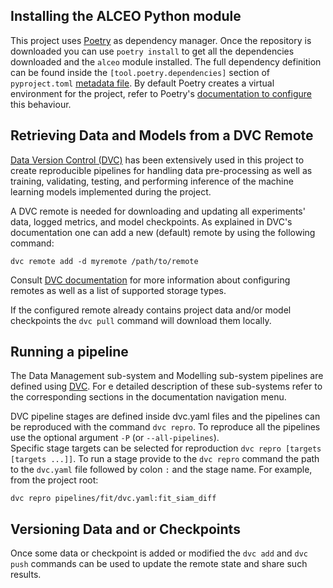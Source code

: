 



## Installing the ALCEO Python module
This project uses [Poetry](https://python-poetry.org/docs/) as dependency manager. Once the repository is downloaded you can use `poetry install` to get all the dependencies downloaded and the `alceo` module installed. The full dependency definition can be found inside the `[tool.poetry.dependencies]` section of `pyproject.toml` [metadata file](https://peps.python.org/pep-0621/). By default Poetry creates a virtual environment for the project, refer to Poetry's [documentation to configure](https://python-poetry.org/docs/configuration/) this behaviour.

## Retrieving Data and Models from a DVC Remote
[Data Version Control (DVC)](https://dvc.org/doc) has been extensively used in this project to create reproducible pipelines for handling data pre-processing as well as training, validating, testing, and performing inference of the machine learning models implemented during the project.

A DVC remote is needed for downloading and updating all experiments' data, logged metrics, and model checkpoints. As explained in DVC's documentation one can add a new (default) remote by using the following command:
```
dvc remote add -d myremote /path/to/remote
```
Consult [DVC documentation](https://dvc.org/doc/user-guide/data-management/remote-storage) for more information about configuring remotes as well as a list of supported storage types. 

If the configured remote already contains project data and/or model checkpoints the `dvc pull` command will download them locally.

## Running a pipeline

The Data Management sub-system and Modelling sub-system pipelines are defined using [DVC](https://dvc.org/doc/user-guide/pipelines). For e detailed description of these sub-systems refer to the corresponding sections in the documentation navigation menu.

DVC pipeline stages are defined inside dvc.yaml files and the pipelines can be reproduced with the command `dvc repro`. To reproduce all the pipelines use the optional argument `-P` (or `--all-pipelines`).   
Specific stage targets can be selected for reproduction `dvc repro [targets [targets ...]]`. To run a stage provide to the `dvc repro` command the path to the `dvc.yaml` file followed by colon `:` and the stage name. For example, from the project root:
```
dvc repro pipelines/fit/dvc.yaml:fit_siam_diff
```

## Versioning Data and or Checkpoints

Once some data or checkpoint is added or modified the `dvc add` and `dvc push` commands can be used to update the remote state and share such results.

